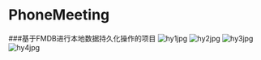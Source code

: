 # PhoneMeeting
###基于FMDB进行本地数据持久化操作的项目
![hy1jpg](https://github.com/lunarboat/shotCut/tree/master/phoneAndDish/hy1.png)
![hy2jpg](https://github.com/lunarboat/shotCut/tree/master/phoneAndDish/hy2.png)
![hy3jpg](https://github.com/lunarboat/shotCut/tree/master/phoneAndDish/hy3.png)
![hy4jpg](https://github.com/lunarboat/shotCut/tree/master/phoneAndDish/hy4.png)
